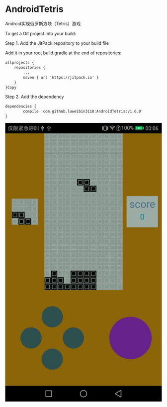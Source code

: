# AndroidTetris
Android实现俄罗斯方块（Tetris）游戏

To get a Git project into your build:

Step 1. Add the JitPack repository to your build file

Add it in your root build.gradle at the end of repositories:

	allprojects {
		repositories {
			...
			maven { url 'https://jitpack.io' }
		}
	}Copy
Step 2. Add the dependency

	dependencies {
	        compile 'com.github.luweibin3118:AndroidTetris:v1.0.0'
	}
	

![image](https://github.com/luweibin3118/AndroidTetris/blob/master/app/20180120002730.jpg)



